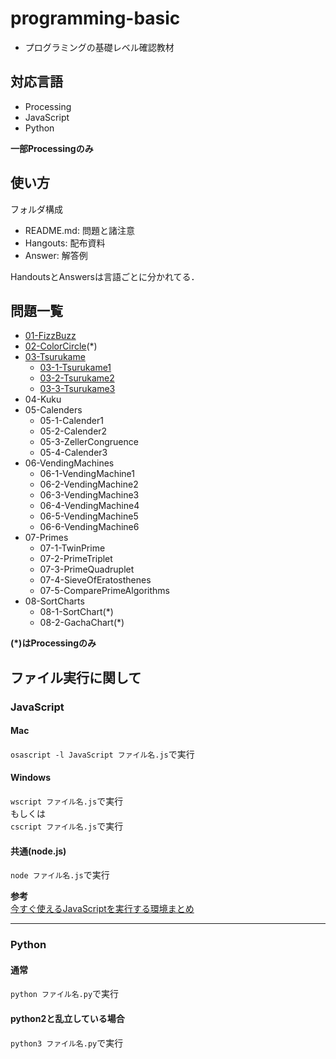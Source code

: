 # programming-basic
- プログラミングの基礎レベル確認教材

## 対応言語
- Processing
- JavaScript
- Python

**一部Processingのみ**

## 使い方
フォルダ構成  

- README.md: 問題と諸注意
- Hangouts: 配布資料
- Answer: 解答例

HandoutsとAnswersは言語ごとに分かれてる．

## 問題一覧
- [01-FizzBuzz](https://github.com/ni-no/programming-basic/tree/master/01-FizzBuzz)
- [02-ColorCircle](https://github.com/ni-no/programming-basic/tree/master/02-ColorCircle)(*)
- [03-Tsurukame](https://github.com/ni-no/programming-basic/tree/master/03-Tsurukames)
	- [03-1-Tsurukame1](https://github.com/ni-no/programming-basic/tree/master/03-Tsurukames/03-1-Tsurukame1)
	- [03-2-Tsurukame2](https://github.com/ni-no/programming-basic/tree/master/03-Tsurukames/03-2-Tsurukame2)
	- [03-3-Tsurukame3](https://github.com/ni-no/programming-basic/tree/master/03-Tsurukames/03-3-Tsurukame3)
- 04-Kuku
- 05-Calenders
	- 05-1-Calender1
	- 05-2-Calender2
	- 05-3-ZellerCongruence
	- 05-4-Calender3
- 06-VendingMachines
	- 06-1-VendingMachine1
	- 06-2-VendingMachine2
	- 06-3-VendingMachine3
	- 06-4-VendingMachine4
	- 06-5-VendingMachine5
	- 06-6-VendingMachine6
- 07-Primes
	- 07-1-TwinPrime
	- 07-2-PrimeTriplet
	- 07-3-PrimeQuadruplet
	- 07-4-SieveOfEratosthenes
	- 07-5-ComparePrimeAlgorithms
- 08-SortCharts
	- 08-1-SortChart(*)
	- 08-2-GachaChart(*)

**(*)はProcessingのみ**

## ファイル実行に関して
### JavaScript
#### Mac
`osascript -l JavaScript ファイル名.js`で実行

#### Windows
`wscript ファイル名.js`で実行  
もしくは  
`cscript ファイル名.js`で実行


#### 共通(node.js)
`node ファイル名.js`で実行


**参考**  
[今すぐ使えるJavaScriptを実行する環境まとめ](https://qiita.com/ukiuni@github/items/d077e2d450c79829a67f)

----
### Python
#### 通常
`python ファイル名.py`で実行  
#### python2と乱立している場合  
`python3 ファイル名.py`で実行

